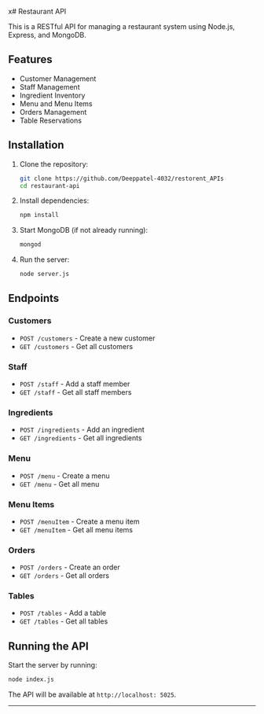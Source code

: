 x# Restaurant API

This is a RESTful API for managing a restaurant system using Node.js, Express, and MongoDB.

## Features
- Customer Management
- Staff Management
- Ingredient Inventory
- Menu and Menu Items
- Orders Management
- Table Reservations

## Installation
1. Clone the repository:
   ```sh
   git clone https://github.com/Deeppatel-4032/restorent_APIs
   cd restaurant-api
   ```
2. Install dependencies:
   ```sh
   npm install
   ```
3. Start MongoDB (if not already running):
   ```sh
   mongod
   ```
4. Run the server:
   ```sh
   node server.js
   ```

## Endpoints
### Customers
- `POST /customers` - Create a new customer
- `GET /customers` - Get all customers

### Staff
- `POST /staff` - Add a staff member
- `GET /staff` - Get all staff members

### Ingredients
- `POST /ingredients` - Add an ingredient
- `GET /ingredients` - Get all ingredients

### Menu 
- `POST /menu` - Create a menu
- `GET /menu` - Get all menu 

### Menu Items
- `POST /menuItem` - Create a menu item
- `GET /menuItem` - Get all menu items

### Orders
- `POST /orders` - Create an order
- `GET /orders` - Get all orders

### Tables
- `POST /tables` - Add a table
- `GET /tables` - Get all tables

## Running the API
Start the server by running:
```sh
node index.js
```
The API will be available at `http://localhost: 5025`.

---
